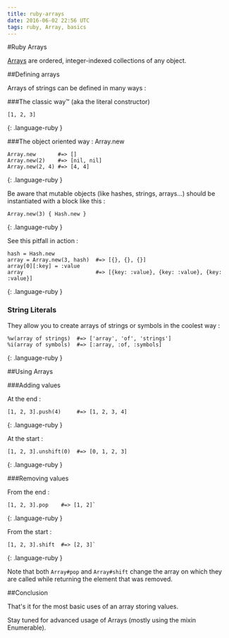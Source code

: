 ```yaml
---
title: ruby-arrays
date: 2016-06-02 22:56 UTC
tags: ruby, Array, basics
---
```


#Ruby Arrays

[Arrays](http://ruby-doc.org/core-2.2.0/Array.html) are ordered, integer-indexed collections of any object.

##Defining arrays

Arrays of strings can be defined in many ways :

###The classic way&trade; (aka the literal constructor)

~~~
[1, 2, 3]
~~~
{: .language-ruby }

###The object oriented way : Array.new

~~~
Array.new       #=> []
Array.new(2)    #=> [nil, nil]
Array.new(2, 4) #=> [4, 4]
~~~
{: .language-ruby }

Be aware that mutable objects (like hashes, strings, arrays...) should be instantiated with a block like this :

~~~
Array.new(3) { Hash.new }
~~~
{: .language-ruby }

See this pitfall in action :

~~~
hash = Hash.new
array = Array.new(3, hash)  #=> [{}, {}, {}]
array[0][:key] = :value
array                       #=> [{key: :value}, {key: :value}, {key: :value}]
~~~
{: .language-ruby }

### String Literals

They allow you to create arrays of strings or symbols in the coolest way :

~~~
%w(array of strings)  #=> ['array', 'of', 'strings']
%i(array of symbols)  #=> [:array, :of, :symbols]
~~~
{: .language-ruby }

##Using Arrays

###Adding values

At the end :

~~~
[1, 2, 3].push(4)     #=> [1, 2, 3, 4]
~~~
{: .language-ruby }

At the start :

~~~
[1, 2, 3].unshift(0)  #=> [0, 1, 2, 3]
~~~
{: .language-ruby }

###Removing values

From the end :

~~~
[1, 2, 3].pop    #=> [1, 2]`
~~~
{: .language-ruby }

From the start :

~~~
[1, 2, 3].shift  #=> [2, 3]`
~~~
{: .language-ruby }

Note that both `Array#pop` and `Array#shift` change the array on which they are called while returning the element that was removed.

##Conclusion

That's it for the most basic uses of an array storing values.

Stay tuned for advanced usage of Arrays (mostly using the mixin Enumerable).

